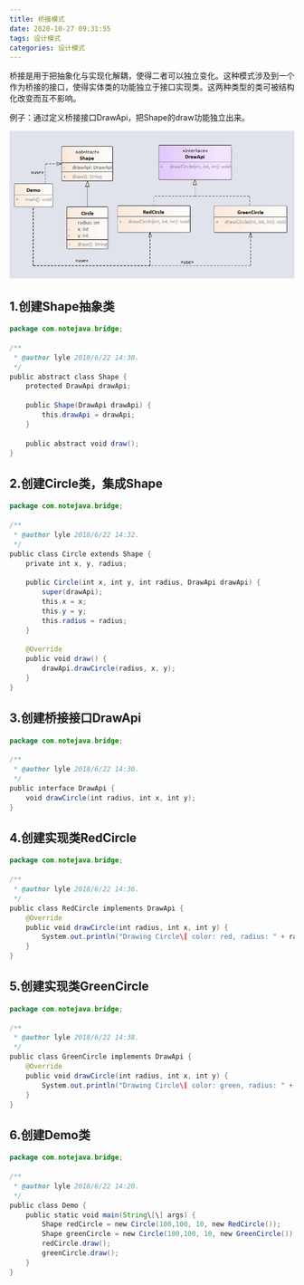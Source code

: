 ```yaml
---
title: 桥接模式
date: 2020-10-27 09:31:55
tags: 设计模式
categories: 设计模式
---
```

桥接是用于把抽象化与实现化解耦，使得二者可以独立变化。这种模式涉及到一个作为桥接的接口，使得实体类的功能独立于接口实现类。这两种类型的类可被结构化改变而互不影响。

例子：通过定义桥接接口DrawApi，把Shape的draw功能独立出来。

![bridge.jpg](./桥接模式/145003_087110_bridge.jpg)

<!-- more -->

## 1.创建Shape抽象类

```java
package com.notejava.bridge;

/**
 * @author lyle 2018/6/22 14:30.
 */
public abstract class Shape {
    protected DrawApi drawApi;

    public Shape(DrawApi drawApi) {
        this.drawApi = drawApi;
    }

    public abstract void draw();
}
```

## 2.创建Circle类，集成Shape  

```java
package com.notejava.bridge;

/**
 * @author lyle 2018/6/22 14:32.
 */
public class Circle extends Shape {
    private int x, y, radius;

    public Circle(int x, int y, int radius, DrawApi drawApi) {
        super(drawApi);
        this.x = x;
        this.y = y;
        this.radius = radius;
    }

    @Override
    public void draw() {
        drawApi.drawCircle(radius, x, y);
    }
}
```

## 3.创建桥接接口DrawApi

```java
package com.notejava.bridge;

/**
 * @author lyle 2018/6/22 14:30.
 */
public interface DrawApi {
    void drawCircle(int radius, int x, int y);
}
```

## 4.创建实现类RedCircle

```java
package com.notejava.bridge;

/**
 * @author lyle 2018/6/22 14:36.
 */
public class RedCircle implements DrawApi {
    @Override
    public void drawCircle(int radius, int x, int y) {
        System.out.println("Drawing Circle\[ color: red, radius: " + radius + ", x: " + x + ", " + y + "\]");
    }
}
```

## 5.创建实现类GreenCircle

```java
package com.notejava.bridge;

/**
 * @author lyle 2018/6/22 14:38.
 */
public class GreenCircle implements DrawApi {
    @Override
    public void drawCircle(int radius, int x, int y) {
        System.out.println("Drawing Circle\[ color: green, radius: " + radius + ", x: " + x + ", "+ y + "\]");
    }
}
```

## 6.创建Demo类

```java
package com.notejava.bridge;

/**
 * @author lyle 2018/6/22 14:20.
 */
public class Demo {
    public static void main(String\[\] args) {
        Shape redCircle = new Circle(100,100, 10, new RedCircle());
        Shape greenCircle = new Circle(100,100, 10, new GreenCircle());
        redCircle.draw();
        greenCircle.draw();
    }
}
```
